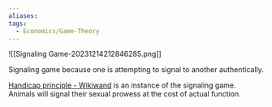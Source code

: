 ```yaml
---
aliases: 
tags:
  - Economics/Game-Theory
---
```

![[Signaling Game-20231214212846285.png]]

Signaling game because one is attempting to signal to another authentically.

[Handicap principle - Wikiwand](https://www.wikiwand.com/en/Handicap_principle?wprov=sfti1) is an instance of the signaling game. Animals will signal their sexual prowess at the cost of actual function.